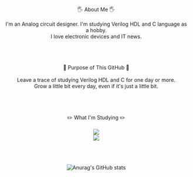 <br/>
<br/>
<br/>
<div align="center">🖐️ About Me 🖐️<br/><br/>
I'm an Analog circuit designer. I'm studying Verilog HDL and C language as a hobby.
<br/>
  I love electronic devices and IT news.
<br/>
<br/>
<br/>
  <br/>
  <br/>
📌 Purpose of This GitHub 📌<br/><br/>
  Leave a trace of studying Verilog HDL and C for one day or more.
  <br/>
  Grow a little bit every day, even if it's just a little bit.
<br/>
<br/>
<br/>
  <br/>
  <br/>
✏️ What I'm Studying ✏️<br/><br/>
  <img src="https://img.shields.io/badge/Verilog HDL-0077FF?style=for-the-badge&logo=v&logoColor=white">
      <br/>
  <img src="https://img.shields.io/badge/C Language-A8B9CC?style=for-the-badge&logo=c&logoColor=black"> 
    <br/>
    <br/>
    <br/>
  <br/>
  
![Anurag's GitHub stats](https://github-readme-stats.vercel.app/api?username=rainleaf98&show_icons=true&theme=dark)
</div>
  <br/>
  <br/>
